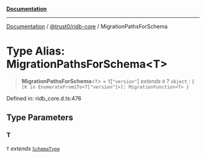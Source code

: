 [**Documentation**](../../../README.md)

***

[Documentation](../../../README.md) / [@trust0/ridb-core](../README.md) / MigrationPathsForSchema

# Type Alias: MigrationPathsForSchema\<T\>

> **MigrationPathsForSchema**\<`T`\> = `T`\[`"version"`\] *extends* `0` ? `object` : `{ [K in EnumerateFrom1To<T["version"]>]: MigrationFunction<T> }`

Defined in: ridb\_core.d.ts:476

## Type Parameters

### T

`T` *extends* [`SchemaType`](SchemaType.md)
